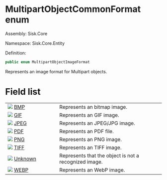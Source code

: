 <!--

Copyrights 2023 Sisk Framework - CypherPotato
Published under MIT license

!!! DO NOT EDIT THIS FILE !!!
This file was generated by a tool in the Sisk package. To edit the information in this documentation,
edit the XML documentation present in the Sisk source code.

-->

# MultipartObjectCommonFormat enum
Assembly: Sisk.Core

Namespace: Sisk.Core.Entity

Definition:

```cs
public enum MultipartObjectImageFormat
```

Represents an image format for Multipart objects.


# Field list

<table>
    <tbody>
<tr>
    <td style="width: 33%">
        <img class="icon" src="/assets/img/icons/field.svg">
        <a href="/spec/Sisk.Core.Entity.MultipartObjectCommonFormat.BMP.md">
            BMP
        </a>
    </td>
    <td>
        Represents an bitmap image.
    </td>
</tr>
<tr>
    <td style="width: 33%">
        <img class="icon" src="/assets/img/icons/field.svg">
        <a href="/spec/Sisk.Core.Entity.MultipartObjectCommonFormat.GIF.md">
            GIF
        </a>
    </td>
    <td>
        Represents an GIF image.
    </td>
</tr>
<tr>
    <td style="width: 33%">
        <img class="icon" src="/assets/img/icons/field.svg">
        <a href="/spec/Sisk.Core.Entity.MultipartObjectCommonFormat.JPEG.md">
            JPEG
        </a>
    </td>
    <td>
        Represents an JPEG/JPG image.
    </td>
</tr>
<tr>
    <td style="width: 33%">
        <img class="icon" src="/assets/img/icons/field.svg">
        <a href="/spec/Sisk.Core.Entity.MultipartObjectCommonFormat.PDF.md">
            PDF
        </a>
    </td>
    <td>
        Represents an PDF file.
    </td>
</tr>
<tr>
    <td style="width: 33%">
        <img class="icon" src="/assets/img/icons/field.svg">
        <a href="/spec/Sisk.Core.Entity.MultipartObjectCommonFormat.PNG.md">
            PNG
        </a>
    </td>
    <td>
        Represents an PNG image.
    </td>
</tr>
<tr>
    <td style="width: 33%">
        <img class="icon" src="/assets/img/icons/field.svg">
        <a href="/spec/Sisk.Core.Entity.MultipartObjectCommonFormat.TIFF.md">
            TIFF
        </a>
    </td>
    <td>
        Represents an TIFF image.
    </td>
</tr>
<tr>
    <td style="width: 33%">
        <img class="icon" src="/assets/img/icons/field.svg">
        <a href="/spec/Sisk.Core.Entity.MultipartObjectCommonFormat.Unknown.md">
            Unknown
        </a>
    </td>
    <td>
        Represents that the object is not a recognized image.
    </td>
</tr>
<tr>
    <td style="width: 33%">
        <img class="icon" src="/assets/img/icons/field.svg">
        <a href="/spec/Sisk.Core.Entity.MultipartObjectCommonFormat.WEBP.md">
            WEBP
        </a>
    </td>
    <td>
        Represents an WebP image.
    </td>
</tr>
    </tbody>
</table>
